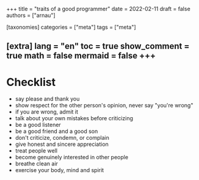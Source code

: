 +++
title = "traits of a good programmer"
date = 2022-02-11
draft = false
authors = ["arnau"]

[taxonomies]
categories = ["meta"]
tags = ["meta"]

[extra]
lang = "en"
toc = true
show_comment = true
math = false
mermaid = false
+++
---

<!-- more -->

# Checklist

- say please and thank you
- show respect for the other person's opinion, never say "you're wrong"
- if you are wrong, admit it
- talk about your own mistakes before criticizing
- be a good listener
- be a good friend and a good son 
- don't criticize, condemn, or complain
- give honest and sincere appreciation
- treat people well
- become genuinely interested in other people
- breathe clean air
- exercise your body, mind and spirit